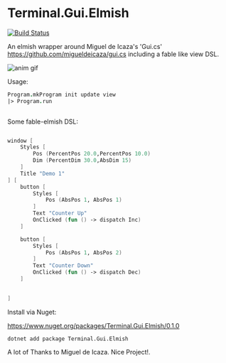 # Terminal.Gui.Elmish

[![Build Status](https://travis-ci.org/DieselMeister/Terminal.Gui.Elmish.svg?branch=releases%2F0.1.3)](https://travis-ci.org/DieselMeister/Terminal.Gui.Elmish)

An elmish wrapper around Miguel de Icaza's 'Gui.cs' https://github.com/migueldeicaza/gui.cs including a fable like view DSL.

![anim gif](https://github.com/DieselMeister/Terminal.Gui.Elmish/raw/master/docsrc/files/img/lmish_console_gif4_lower_fps.gif)

Usage:
```fs
Program.mkProgram init update view  
|> Program.run
    
```

Some fable-elmish DSL:
```fs

window [
    Styles [
        Pos (PercentPos 20.0,PercentPos 10.0)
        Dim (PercentDim 30.0,AbsDim 15)
    ]
    Title "Demo 1"
] [
    button [
        Styles [
            Pos (AbsPos 1, AbsPos 1)
        ]
        Text "Counter Up"
        OnClicked (fun () -> dispatch Inc)                    
    ] 

    button [
        Styles [
            Pos (AbsPos 1, AbsPos 2)
        ]
        Text "Counter Down"
        OnClicked (fun () -> dispatch Dec)                    
    ] 

                
]

```

Install via Nuget:

https://www.nuget.org/packages/Terminal.Gui.Elmish/0.1.0

```
dotnet add package Terminal.Gui.Elmish
```


A lot of Thanks to Miguel de Icaza. Nice Project!.
